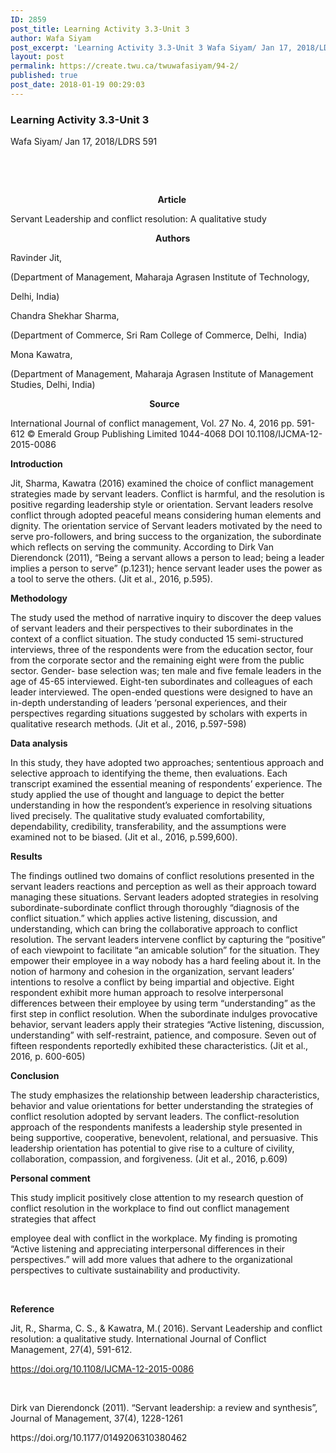 ```yaml
---
ID: 2859
post_title: Learning Activity 3.3-Unit 3
author: Wafa Siyam
post_excerpt: 'Learning Activity 3.3-Unit 3 Wafa Siyam/ Jan 17, 2018/LDRS 591 &nbsp; &nbsp; &nbsp; &nbsp; &nbsp; &nbsp; &nbsp; &nbsp; &nbsp; &nbsp; &nbsp; &nbsp; &nbsp; &nbsp; &nbsp; &nbsp; &nbsp; &nbsp; &nbsp; &nbsp; &nbsp; &nbsp; &nbsp; &nbsp; &nbsp; &nbsp; &nbsp; &nbsp; &nbsp; &nbsp; &nbsp; &nbsp; &nbsp; &nbsp; &nbsp; &nbsp; &nbsp; &nbsp;Article Servant Leadership and conflict resolution: A qualitative &hellip; <p><a href="https://create.twu.ca/twuwafasiyam/94-2/">Continue reading<span> "Learning Activity 3.3-Unit 3"</span></a></p>'
layout: post
permalink: https://create.twu.ca/twuwafasiyam/94-2/
published: true
post_date: 2018-01-19 00:29:03
---
```

<h3><strong>Learning Activity 3.3-Unit 3</strong></h3>
<p>Wafa Siyam/ Jan 17, 2018/LDRS 591</p>
<p>&nbsp;</p>
<p>&nbsp;</p>
<p><strong>                                                                       Article </strong></p>
<p>Servant Leadership and conflict resolution: A qualitative study</p>
<p><strong>                                                                      Authors</strong></p>
<p>Ravinder Jit,</p>
<p>(Department of Management, Maharaja Agrasen Institute of Technology,</p>
<p>Delhi, India)</p>
<p>Chandra Shekhar Sharma,</p>
<p>(Department of Commerce, Sri Ram College of Commerce, Delhi,  India)</p>
<p>Mona Kawatra,</p>
<p>(Department of Management, Maharaja Agrasen Institute of Management Studies, Delhi, India)</p>
<p><strong>                                                                   Source</strong></p>
<p>International Journal of conflict management, Vol. 27 No. 4, 2016 pp. 591-612 © Emerald Group Publishing Limited 1044-4068 DOI 10.1108/IJCMA-12-2015-0086</p>
<p><strong>Introduction</strong></p>
<p>Jit, Sharma, Kawatra (2016) examined the choice of conflict management strategies made by servant leaders. Conflict is harmful, and the resolution is positive regarding leadership style or orientation. Servant leaders resolve conflict through adopted peaceful means considering human elements and dignity. The orientation service of Servant leaders motivated by the need to serve pro-followers, and bring success to the organization, the subordinate which reflects on serving the community. According to Dirk Van Dierendonck (2011), “Being a servant allows a person to lead; being a leader implies a person to serve” (p.1231); hence servant leader uses the power as a tool to serve the others. (Jit et al., 2016, p.595).</p>
<p><strong>Methodology </strong></p>
<p>The study used the method of narrative inquiry to discover the deep values of servant leaders and their perspectives to their subordinates in the context of a conflict situation. The study conducted 15 semi-structured interviews, three of the respondents were from the education sector, four from the corporate sector and the remaining eight were from the public sector. Gender- base selection was; ten male and five female leaders in the age of 45-65 interviewed. Eight-ten subordinates and colleagues of each leader interviewed. The open-ended questions were designed to have an in-depth understanding of leaders ‘personal experiences, and their perspectives regarding situations suggested by scholars with experts in qualitative research methods. (Jit et al., 2016, p.597-598)</p>
<p><strong>Data analysis</strong></p>
<p>In this study, they have adopted two approaches; sententious approach and selective approach to identifying the theme, then evaluations. Each transcript examined the essential meaning of respondents’ experience. The study applied the use of thought and language to depict the better understanding in how the respondent’s experience in resolving situations lived precisely. The qualitative study evaluated comfortability, dependability, credibility, transferability, and the assumptions were examined not to be biased. (Jit et al., 2016, p.599,600).</p>
<p><strong>Results</strong></p>
<p>The findings outlined two domains of conflict resolutions presented in the servant leaders reactions and perception as well as their approach toward managing these situations. Servant leaders adopted strategies in resolving subordinate-subordinate conflict through thoroughly “diagnosis of the conflict situation.” which applies active listening, discussion, and understanding, which can bring the collaborative approach to conflict resolution. The servant leaders intervene conflict by capturing the “positive” of each viewpoint to facilitate “an amicable solution” for the situation. They empower their employee in a way nobody has a hard feeling about it. In the notion of harmony and cohesion in the organization, servant leaders’ intentions to resolve a conflict by being impartial and objective. Eight respondent exhibit more human approach to resolve interpersonal differences between their employee by using term “understanding” as the first step in conflict resolution. When the subordinate indulges provocative behavior, servant leaders apply their strategies “Active listening, discussion, understanding” with self-restraint, patience, and composure. Seven out of fifteen respondents reportedly exhibited these characteristics. (Jit et al., 2016, p. 600-605)</p>
<p><strong>Conclusion </strong></p>
<p>The study emphasizes the relationship between leadership characteristics, behavior and value orientations for better understanding the strategies of conflict resolution adopted by servant leaders. The conflict-resolution approach of the respondents manifests a leadership style presented in being supportive, cooperative, benevolent, relational, and persuasive. This leadership orientation has potential to give rise to a culture of civility, collaboration, compassion, and forgiveness. (Jit et al., 2016, p.609)</p>
<p><strong>Personal comment</strong></p>
<p>This study implicit positively close attention to my research question of conflict resolution in the workplace to find out conflict management strategies that affect</p>
<p>employee deal with conflict in the workplace. My finding is promoting “Active listening and appreciating interpersonal differences in their perspectives.” will add more values that adhere to the organizational perspectives to cultivate sustainability and productivity.</p>
<p>&nbsp;</p>
<p><strong>Reference</strong></p>
<p>Jit, R., Sharma, C. S., &amp; Kawatra, M.( 2016). Servant Leadership and conflict resolution: a qualitative study. International Journal of Conflict Management, 27(4), 591-612.</p>
<p><a href="https://doi.org/10.1108/IJCMA-12-2015-0086">https://doi.org/10.1108/IJCMA-12-2015-0086</a></p>
<p>&nbsp;</p>
<p>Dirk van Dierendonck (2011). “Servant leadership: a review and synthesis”, Journal of Management, 37(4), 1228-1261</p>
<p>https://doi.org/10.1177/0149206310380462</p>
<p>&nbsp;</p>